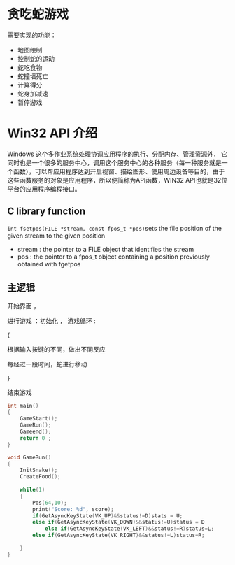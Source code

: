 # 贪吃蛇游戏

需要实现的功能：

- 地图绘制
- 控制蛇的运动
- 蛇吃食物
- 蛇撞墙死亡
- 计算得分
- 蛇身加减速
- 暂停游戏



# Win32 API 介绍

Windows 这个多作业系统处理协调应用程序的执行、分配内存、管理资源外， 它同时也是一个很多的服务中心，调用这个服务中心的各种服务（每一种服务就是一个函数），可以帮应用程序达到开启视窗、描绘图形、使用周边设备等目的，由于这些函数服务的对象是应用程序，所以便简称为API函数，WIN32 API也就是32位平台的应用程序编程接口。











## C library function



`int fsetpos(FILE *stream, const fpos_t *pos)`sets the file position of the given stream to the given position



- stream : the pointer to a FILE object that identifies the stream 
- pos : the pointer to a fpos_t object containing a position previously obtained with fgetpos







## 主逻辑

开始界面 ， 

进行游戏 ：初始化 ， 游戏循环 :

{

根据输入按键的不同，做出不同反应

每经过一段时间，蛇进行移动

}

结束游戏





```c
int main()
{
    GameStart();
    GameRun();
    Gameend();
    return 0 ;
}
```



```c
void GameRun()
{
    InitSnake();
    CreateFood();
    
    while(1)
    {
        Pos(64,10);
        print("Score: %d", score);
        if(GetAsyncKeyState(VK_UP)&&status!=D)stats = U;
        else if(GetAsyncKeyState(VK_DOWN)&&status!=U)status = D
            else if(GetAsyncKeyState(VK_LEFT)&&status!=R)status=L;
        else if(GetAsyncKeyState(VK_RIGHT)&&status!=L)status=R;
            
    }
}
```



